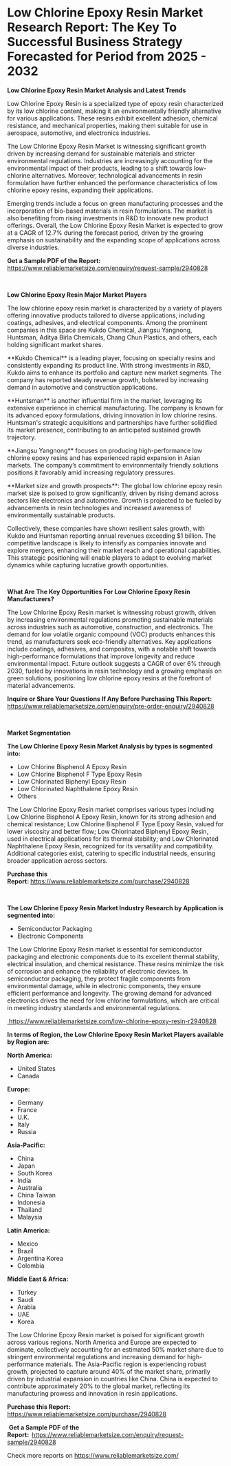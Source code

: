 <p><h1>Low Chlorine Epoxy Resin Market Research Report: The Key To Successful Business Strategy Forecasted for Period from 2025 - 2032</h1></p><p><strong>Low Chlorine Epoxy Resin Market Analysis and Latest Trends</strong></p>
<p><p>Low Chlorine Epoxy Resin is a specialized type of epoxy resin characterized by its low chlorine content, making it an environmentally friendly alternative for various applications. These resins exhibit excellent adhesion, chemical resistance, and mechanical properties, making them suitable for use in aerospace, automotive, and electronics industries. </p><p>The Low Chlorine Epoxy Resin Market is witnessing significant growth driven by increasing demand for sustainable materials and stricter environmental regulations. Industries are increasingly accounting for the environmental impact of their products, leading to a shift towards low-chlorine alternatives. Moreover, technological advancements in resin formulation have further enhanced the performance characteristics of low chlorine epoxy resins, expanding their applications.</p><p>Emerging trends include a focus on green manufacturing processes and the incorporation of bio-based materials in resin formulations. The market is also benefiting from rising investments in R&D to innovate new product offerings. Overall, the Low Chlorine Epoxy Resin Market is expected to grow at a CAGR of 12.7% during the forecast period, driven by the growing emphasis on sustainability and the expanding scope of applications across diverse industries.</p></p>
<p><strong>Get a Sample PDF of the Report:&nbsp;</strong> <a href="https://www.reliablemarketsize.com/enquiry/request-sample/2940828?utm_campaign=2747&utm_medium=2&utm_source=Github&utm_content=ia&utm_term=15032025&utm_id=low-chlorine-epoxy-resin">https://www.reliablemarketsize.com/enquiry/request-sample/2940828</a></p>
<p>&nbsp;</p>
<p><strong>Low Chlorine Epoxy Resin Major Market Players</strong></p>
<p><p>The low chlorine epoxy resin market is characterized by a variety of players offering innovative products tailored to diverse applications, including coatings, adhesives, and electrical components. Among the prominent companies in this space are Kukdo Chemical, Jiangsu Yangnong, Huntsman, Aditya Birla Chemicals, Chang Chun Plastics, and others, each holding significant market shares.</p><p>**Kukdo Chemical** is a leading player, focusing on specialty resins and consistently expanding its product line. With strong investments in R&D, Kukdo aims to enhance its portfolio and capture new market segments. The company has reported steady revenue growth, bolstered by increasing demand in automotive and construction applications.</p><p>**Huntsman** is another influential firm in the market, leveraging its extensive experience in chemical manufacturing. The company is known for its advanced epoxy formulations, driving innovation in low chlorine resins. Huntsman's strategic acquisitions and partnerships have further solidified its market presence, contributing to an anticipated sustained growth trajectory.</p><p>**Jiangsu Yangnong** focuses on producing high-performance low chlorine epoxy resins and has experienced rapid expansion in Asian markets. The company’s commitment to environmentally friendly solutions positions it favorably amid increasing regulatory pressures.</p><p>**Market size and growth prospects**: The global low chlorine epoxy resin market size is poised to grow significantly, driven by rising demand across sectors like electronics and automotive. Growth is projected to be fueled by advancements in resin technologies and increased awareness of environmentally sustainable products.</p><p>Collectively, these companies have shown resilient sales growth, with Kukdo and Huntsman reporting annual revenues exceeding $1 billion. The competitive landscape is likely to intensify as companies innovate and explore mergers, enhancing their market reach and operational capabilities. This strategic positioning will enable players to adapt to evolving market dynamics while capturing lucrative growth opportunities.</p></p>
<p>&nbsp;</p>
<p><strong>What Are The Key Opportunities For Low Chlorine Epoxy Resin Manufacturers?</strong></p>
<p><p>The Low Chlorine Epoxy Resin market is witnessing robust growth, driven by increasing environmental regulations promoting sustainable materials across industries such as automotive, construction, and electronics. The demand for low volatile organic compound (VOC) products enhances this trend, as manufacturers seek eco-friendly alternatives. Key applications include coatings, adhesives, and composites, with a notable shift towards high-performance formulations that improve longevity and reduce environmental impact. Future outlook suggests a CAGR of over 6% through 2030, fueled by innovations in resin technology and a growing emphasis on green solutions, positioning low chlorine epoxy resins at the forefront of material advancements.</p></p>
<p><strong>Inquire or Share Your Questions If Any Before Purchasing This Report:</strong> <a href="https://www.reliablemarketsize.com/enquiry/pre-order-enquiry/2940828?utm_campaign=2747&utm_medium=2&utm_source=Github&utm_content=ia&utm_term=15032025&utm_id=low-chlorine-epoxy-resin">https://www.reliablemarketsize.com/enquiry/pre-order-enquiry/2940828</a></p>
<p>&nbsp;</p>
<p><strong>Market Segmentation</strong></p>
<p><strong>The Low Chlorine Epoxy Resin Market Analysis by types is segmented into:</strong></p>
<p><ul><li>Low Chlorine Bisphenol A Epoxy Resin</li><li>Low Chlorine Bisphenol F Type Epoxy Resin</li><li>Low Chlorinated Biphenyl Epoxy Resin</li><li>Low Chlorinated Naphthalene Epoxy Resin</li><li>Others</li></ul></p>
<p><p>The Low Chlorine Epoxy Resin market comprises various types including Low Chlorine Bisphenol A Epoxy Resin, known for its strong adhesion and chemical resistance; Low Chlorine Bisphenol F Type Epoxy Resin, valued for lower viscosity and better flow; Low Chlorinated Biphenyl Epoxy Resin, used in electrical applications for its thermal stability; and Low Chlorinated Naphthalene Epoxy Resin, recognized for its versatility and compatibility. Additional categories exist, catering to specific industrial needs, ensuring broader application across sectors.</p></p>
<p><strong>Purchase this Report:&nbsp;</strong><a href="https://www.reliablemarketsize.com/purchase/2940828?utm_campaign=2747&utm_medium=2&utm_source=Github&utm_content=ia&utm_term=15032025&utm_id=low-chlorine-epoxy-resin">https://www.reliablemarketsize.com/purchase/2940828</a></p>
<p>&nbsp;</p>
<p><strong>The Low Chlorine Epoxy Resin Market Industry Research by Application is segmented into:</strong></p>
<p><ul><li>Semiconductor Packaging</li><li>Electronic Components</li></ul></p>
<p><p>The Low Chlorine Epoxy Resin market is essential for semiconductor packaging and electronic components due to its excellent thermal stability, electrical insulation, and chemical resistance. These resins minimize the risk of corrosion and enhance the reliability of electronic devices. In semiconductor packaging, they protect fragile components from environmental damage, while in electronic components, they ensure efficient performance and longevity. The growing demand for advanced electronics drives the need for low chlorine formulations, which are critical in meeting industry standards and environmental regulations.</p></p>
<p><a href="https://www.reliablemarketsize.com/low-chlorine-epoxy-resin-r2940828?utm_campaign=2747&utm_medium=2&utm_source=Github&utm_content=ia&utm_term=15032025&utm_id=low-chlorine-epoxy-resin">&nbsp;https://www.reliablemarketsize.com/low-chlorine-epoxy-resin-r2940828</a></p>
<p><strong>In terms of Region, the Low Chlorine Epoxy Resin Market Players available by Region are:</strong></p>
<p>
    <p> <strong> North America: </strong>
        <ul>
            <li>United States</li>
            <li>Canada</li>
        </ul>
        </p> 
    <p> <strong> Europe: </strong>
        <ul>
            <li>Germany</li>
            <li>France</li>
            <li>U.K.</li>
            <li>Italy</li>
            <li>Russia</li>
        </ul>
        </p> 
    <p> <strong> Asia-Pacific: </strong>
        <ul>
            <li>China</li>
            <li>Japan</li>
            <li>South Korea</li>
            <li>India</li>
            <li>Australia</li>
            <li>China Taiwan</li>
            <li>Indonesia</li>
            <li>Thailand</li>
            <li>Malaysia</li>
        </ul>
        </p> 
    <p> <strong> Latin America: </strong>
        <ul>
            <li>Mexico</li>
            <li>Brazil</li>
            <li>Argentina Korea</li>
            <li>Colombia</li>
        </ul>
        </p> 
    <p> <strong> Middle East & Africa: </strong>
        <ul>
            <li>Turkey</li>
            <li>Saudi</li>
            <li>Arabia</li>
            <li>UAE</li>
            <li>Korea</li>
        </ul>
    </p>
    </p>
<p><p>The Low Chlorine Epoxy Resin market is poised for significant growth across various regions. North America and Europe are expected to dominate, collectively accounting for an estimated 50% market share due to stringent environmental regulations and increasing demand for high-performance materials. The Asia-Pacific region is experiencing robust growth, projected to capture around 40% of the market share, primarily driven by industrial expansion in countries like China. China is expected to contribute approximately 20% to the global market, reflecting its manufacturing prowess and innovation in resin applications.</p></p>
<p><strong>Purchase this Report: </strong><a href="https://www.reliablemarketsize.com/purchase/2940828?utm_campaign=2747&utm_medium=2&utm_source=Github&utm_content=ia&utm_term=15032025&utm_id=low-chlorine-epoxy-resin">https://www.reliablemarketsize.com/purchase/2940828</a></p>
<p>&nbsp;<strong>Get a Sample PDF of the Report:&nbsp;&nbsp;</strong><a href="https://www.reliablemarketsize.com/enquiry/request-sample/2940828?utm_campaign=2747&utm_medium=2&utm_source=Github&utm_content=ia&utm_term=15032025&utm_id=low-chlorine-epoxy-resin">https://www.reliablemarketsize.com/enquiry/request-sample/2940828</a></p>
<p><strong></strong></p>
<p>Check more reports on <a href="https://www.reliablemarketsize.com/?utm_campaign=2747&utm_medium=2&utm_source=Github&utm_content=ia&utm_term=15032025&utm_id=low-chlorine-epoxy-resin">https://www.reliablemarketsize.com/</a></p>